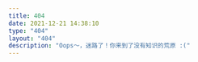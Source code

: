 ```yaml
---
title: 404
date: 2021-12-21 14:38:10
type: "404"
layout: "404"
description: "Oops～，迷路了！你来到了没有知识的荒原 :("
---
```


